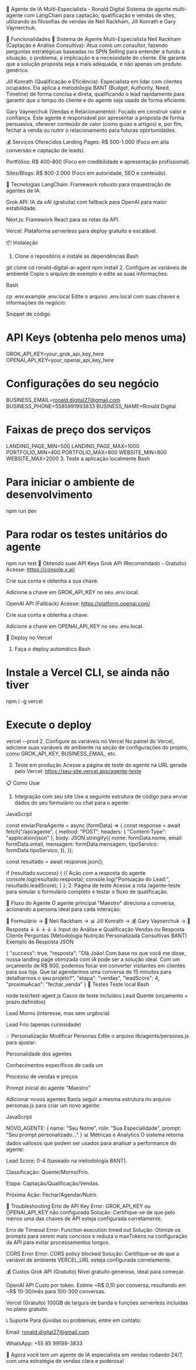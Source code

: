 🤖 Agente de IA Multi-Especialista - Ronald Digital
Sistema de agente multi-agente com LangChain para captação, qualificação e vendas de sites, utilizando as filosofias de vendas de Neil Rackham, Jill Konrath e Gary Vaynerchuk.

🎯 Funcionalidades
🧠 Sistema de Agente Multi-Especialista
Neil Rackham (Captação e Análise Consultiva): Atua como um consultor, fazendo perguntas estratégicas baseadas no SPIN Selling para entender a fundo a situação, o problema, a implicação e a necessidade do cliente. Ele garante que a solução proposta seja a mais adequada, e não apenas um produto genérico.

Jill Konrath (Qualificação e Eficiência): Especialista em lidar com clientes ocupados. Ela aplica a metodologia BANT (Budget, Authority, Need, Timeline) de forma concisa e direta, qualificando o lead rapidamente para garantir que o tempo do cliente e do agente seja usado de forma eficiente.

Gary Vaynerchuk (Vendas e Relacionamento): Focado em construir valor e confiança. Este agente é responsável por apresentar a proposta de forma persuasiva, oferecer conteúdo de valor (como guias e artigos) e, por fim, fechar a venda ou nutrir o relacionamento para futuras oportunidades.

💰 Serviços Oferecidos
Landing Pages: R$ 500-1.000 (Foco em alta conversão e captação de leads).

Portfólios: R$ 400-800 (Foco em credibilidade e apresentação profissional).

Sites/Blogs: R$ 800-2.000 (Foco em autoridade, SEO e conteúdo).

🚀 Tecnologias
LangChain: Framework robusto para orquestração de agentes de IA.

Grok API: IA da xAI (gratuita) com fallback para OpenAI para maior estabilidade.

Next.js: Framework React para as rotas da API.

Vercel: Plataforma serverless para deploy gratuito e escalável.

📦 Instalação
1. Clone o repositório e instale as dependências
Bash

git clone <seu-repo>
cd ronald-digital-ai-agent
npm install
2. Configure as variáveis de ambiente
Copie o arquivo de exemplo e edite as suas informações:

Bash

cp .env.example .env.local
Edite o arquivo .env.local com suas chaves e informações de negócio:

Snippet de código

# API Keys (obtenha pelo menos uma)
GROK_API_KEY=your_grok_api_key_here
OPENAI_API_KEY=your_openai_api_key_here

# Configurações do seu negócio
BUSINESS_EMAIL=ronald.digital27@gmail.com
BUSINESS_PHONE=5585991993833
BUSINESS_NAME=Ronald Digital

# Faixas de preço dos serviços
LANDING_PAGE_MIN=500
LANDING_PAGE_MAX=1000
PORTFOLIO_MIN=400
PORTFOLIO_MAX=800
WEBSITE_MIN=800
WEBSITE_MAX=2000
3. Teste a aplicação localmente
Bash

# Para iniciar o ambiente de desenvolvimento
npm run dev

# Para rodar os testes unitários do agente
npm run test
🔑 Obtendo suas API Keys
Grok API (Recomendado - Gratuito)
Acesse: https://console.x.ai/

Crie sua conta e obtenha a sua chave.

Adicione a chave em GROK_API_KEY no seu .env.local.

OpenAI API (Fallback)
Acesse: https://platform.openai.com/

Crie sua conta e obtenha a chave.

Adicione a chave em OPENAI_API_KEY no seu .env.local.

🚀 Deploy no Vercel
1. Faça o deploy automático
Bash

# Instale a Vercel CLI, se ainda não tiver
npm i -g vercel

# Execute o deploy
vercel --prod
2. Configure as variáveis no Vercel
No painel do Vercel, adicione suas variáveis de ambiente na seção de configurações do projeto, como GROK_API_KEY, BUSINESS_EMAIL, etc.

3. Teste em produção
Acesse a página de teste do agente na URL gerada pelo Vercel: https://seu-site.vercel.app/agente-teste

📋 Como Usar
1. Integração com seu site
Use a seguinte estrutura de código para enviar dados do seu formulário ou chat para o agente:

JavaScript

const enviarParaAgente = async (formData) => {
  const response = await fetch("/api/agente", {
    method: "POST",
    headers: { "Content-Type": "application/json" },
    body: JSON.stringify({
      nome: formData.nome,
      email: formData.email,
      mensagem: formData.mensagem,
      tipoServico: formData.tipoServico,
    }),
  });

  const resultado = await response.json();

  if (resultado.success) {
    // Ação com a resposta do agente
    console.log(resultado.resposta);
    console.log("Pontuação do Lead:", resultado.leadScore);
  }
};
2. Página de teste
Acesse a rota /agente-teste para simular o formulário completo e testar o fluxo de qualificação.

🔄 Fluxo do Agente
O agente principal "Maestro" direciona a conversa, acionando a persona ideal para cada interação:

📝 Formulário → 🎯 Neil Rackham → 📊 Jill Konrath → 💰 Gary Vaynerchuk → 📧 Resposta
   ↓                ↓                   ↓                  ↓                  ↓
 Input do       Análise e          Qualificação         Vendas ou         Resposta
   Cliente      Perguntas         (Metodologia         Nutrição          Personalizada
                Consultivas          BANT)
Exemplo de Resposta
JSON

{
  "success": true,
  "resposta": "Olá João! Com base no que você me disse, nossa landing page otimizada com IA pode ser a solução ideal. Com um orçamento de R$ 800, podemos focar em converter visitantes em clientes para sua loja. Que tal agendarmos uma conversa de 15 minutos para detalharmos o seu projeto?",
  "etapa": "vendas",
  "leadScore": 4,
  "proximaAcao": "fechar_venda"
}
🧪 Testes
Teste local
Bash

node test/test-agent.js
Casos de teste incluídos
Lead Quente (orçamento + prazo definidos)

Lead Morno (interesse, mas sem urgência)

Lead Frio (apenas curiosidade)

💡 Personalização
Modificar Personas
Edite o arquivo lib/agents/personas.js para ajustar:

Personalidade dos agentes

Conhecimentos específicos de cada um

Processo de vendas e preços

Prompt inicial do agente "Maestro"

Adicionar novos agentes
Basta seguir a mesma estrutura no arquivo personas.js para criar um novo agente:

JavaScript

NOVO_AGENTE: {
  name: "Seu Nome",
  role: "Sua Especialidade",
  prompt: "Seu prompt personalizado..."
}
📊 Métricas e Analytics
O sistema retorna dados valiosos que podem ser usados para analisar a performance do agente:

Lead Score: 0-4 (baseado na metodologia BANT).

Classificação: Quente/Morno/Frio.

Etapa: Captação/Qualificação/Vendas.

Próxima Ação: Fechar/Agendar/Nutrir.

🔧 Troubleshooting
Erro de API Key
Error: GROK_API_KEY ou OPENAI_API_KEY não configurada
Solução: Certifique-se de que pelo menos uma das chaves de API esteja configurada corretamente.

Erro de Timeout
Error: Function execution timed out
Solução: Otimize os prompts para serem mais concisos e reduza o maxTokens na configuração da API para evitar processamentos longos.

CORS Error
Error: CORS policy blocked
Solução: Certifique-se de que a variável de ambiente VERCEL_URL esteja configurada corretamente.

💰 Custos
Grok API (Gratuito)
Nível gratuito generoso, ideal para começar.

OpenAI API
Custo por token. Estime ~R$ 0,10 por conversa, resultando em ~R$ 10-30/mês para 100-300 conversas.

Vercel (Gratuito)
100GB de largura de banda e funções serverless incluídas no plano gratuito.

📞 Suporte
Para dúvidas ou problemas, entre em contato:

Email: ronald.digital27@gmail.com

WhatsApp: +55 85 99199-3833

🎉 Agora você tem um agente de IA especialista em vendas rodando 24/7, com uma estratégia de vendas clara e poderosa!
